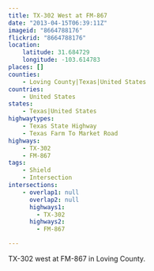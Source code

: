 ```yaml
---
title: TX-302 West at FM-867
date: "2013-04-15T06:39:11Z"
imageid: "8664788176"
flickrid: "8664788176"
location:
    latitude: 31.684729
    longitude: -103.614783
places: []
counties:
    - Loving County|Texas|United States
countries:
    - United States
states:
    - Texas|United States
highwaytypes:
    - Texas State Highway
    - Texas Farm To Market Road
highways:
    - TX-302
    - FM-867
tags:
    - Shield
    - Intersection
intersections:
    - overlap1: null
      overlap2: null
      highways1:
        - TX-302
      highways2:
        - FM-867

---
```

TX-302 west at FM-867 in Loving County.